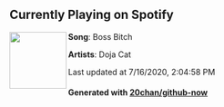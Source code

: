 ## Currently Playing on Spotify

[<img align="left" width="100" src="https://i.scdn.co/image/ab67616d00001e0210356a0e81371e6644cb1371">](https://open.spotify.com/album/4pmyFpGicLLIgNPc1TQXKc)

**Song**: Boss Bitch

**Artists**: Doja Cat

Last updated at 7/16/2020, 2:04:58 PM

#### Generated with [20chan/github-now](https://github.com/20chan/github-now)